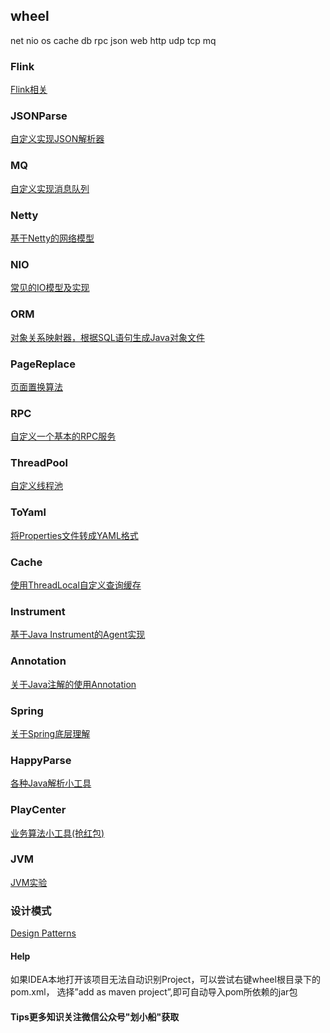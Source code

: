 ## wheel
net nio os cache db rpc json web http udp tcp mq 

### Flink

[Flink相关](./Flink/)

### JSONParse

[自定义实现JSON解析器](./JSONParse/)

### MQ

[自定义实现消息队列](./MQ/)

### Netty

[基于Netty的网络模型](./Netty/)


### NIO

[常见的IO模型及实现](./NIO/)

### ORM

[对象关系映射器，根据SQL语句生成Java对象文件](./ORM/)


### PageReplace

[页面置换算法](./PageReplace/)


### RPC

[自定义一个基本的RPC服务](./RPC/)

### ThreadPool

[自定义线程池](./ThreadPool/)

### ToYaml

[将Properties文件转成YAML格式](./ToYaml)

### Cache

[使用ThreadLocal自定义查询缓存](./Cache)

### Instrument

[基于Java Instrument的Agent实现](./Instrument)

### Annotation

[关于Java注解的使用Annotation](./Annotation)

### Spring

[关于Spring底层理解](./SpringCore)

### HappyParse
[各种Java解析小工具](./HappyParse)

### PlayCenter

[业务算法小工具(抢红包)](./PlayCenter)

### JVM

[JVM实验](./JVM)

### 设计模式

[Design Patterns](https://github.com/guangxush/DesignPatterns)

#### Help

如果IDEA本地打开该项目无法自动识别Project，可以尝试右键wheel根目录下的pom.xml，
选择”add as maven project”,即可自动导入pom所依赖的jar包

#### Tips更多知识关注微信公众号"划小船"获取


